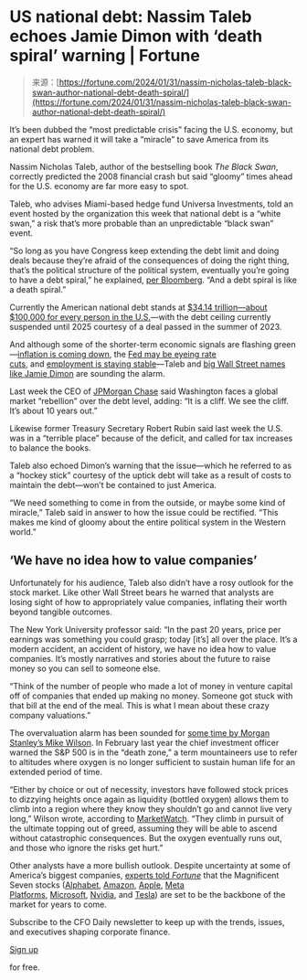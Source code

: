 <!--yml
category: 未分类
date: 2024-05-27 14:31:35
-->

# US national debt: Nassim Taleb echoes Jamie Dimon with ‘death spiral’ warning | Fortune

> 来源：[https://fortune.com/2024/01/31/nassim-nicholas-taleb-black-swan-author-national-debt-death-spiral/](https://fortune.com/2024/01/31/nassim-nicholas-taleb-black-swan-author-national-debt-death-spiral/)

It’s been dubbed the “most predictable crisis” facing the U.S. economy, but an expert has warned it will take a “miracle” to save America from its national debt problem.

Nassim Nicholas Taleb, author of the bestselling book *The Black Swan*, correctly predicted the 2008 financial crash but said “gloomy” times ahead for the U.S. economy are far more easy to spot.

Taleb, who advises Miami-based hedge fund Universa Investments, told an event hosted by the organization this week that national debt is a “white swan,” a risk that’s more probable than an unpredictable “black swan” event.

“So long as you have Congress keep extending the debt limit and doing deals because they’re afraid of the consequences of doing the right thing, that’s the political structure of the political system, eventually you’re going to have a debt spiral,” he explained, [per Bloomberg](https://www.bloomberg.com/news/articles/2024-01-30/nassim-taleb-says-us-faces-a-death-spiral-of-swelling-debt). “And a debt spiral is like a death spiral.”

Currently the American national debt stands at [$34.14 trillion](https://fiscaldata.treasury.gov/americas-finance-guide/national-debt/)[—about $100,000 for every person in the U.S.](https://fortune.com/2024/01/02/us-national-debt-hits-record-34-trillion-congress-funding-fight/?utm_source=search&utm_medium=advanced_search&utm_campaign=search_link_clicks)—with the debt ceiling currently suspended until 2025 courtesy of a deal passed in the summer of 2023.

And although some of the shorter-term economic signals are flashing green—[inflation is coming down](https://fortune.com/2024/01/08/green-energy-inflation-goldman-commodities-guru-jeff-currie-oil-prices/?utm_source=search&utm_medium=advanced_search&utm_campaign=search_link_clicks), the [Fed may be eyeing rate cuts,](https://fortune.com/2023/12/14/interest-rate-cuts-timing-wall-street-inflation-fading/?utm_source=search&utm_medium=suggested_search&utm_campaign=search_link_clicks) and [employment is staying stable](https://fortune.com/2024/01/17/inflation-employment-almost-as-good-as-it-gets-christopher-waller-federal-reserve/?utm_source=search&utm_medium=suggested_search&utm_campaign=search_link_clicks)—Taleb and [big Wall Street names like Jamie Dimon](https://fortune.com/2024/01/29/jamie-dimon-government-debt-crisis-market-rebellion/) are sounding the alarm.

Last week the CEO of [JPMorgan Chase](https://fortune.com/company/jpmorgan-chase/) said Washington faces a global market “rebellion” over the debt level, adding: “It is a cliff. We see the cliff. It’s about 10 years out.”

Likewise former Treasury Secretary Robert Rubin said last week the U.S. was in a “terrible place” because of the deficit, and called for tax increases to balance the books.

Taleb also echoed Dimon’s warning that the issue—which he referred to as a “hockey stick” courtesy of the uptick debt will take as a result of costs to maintain the debt—won’t be contained to just America.

“We need something to come in from the outside, or maybe some kind of miracle,” Taleb said in answer to how the issue could be rectified. “This makes me kind of gloomy about the entire political system in the Western world.”

## ‘We have no idea how to value companies’

Unfortunately for his audience, Taleb also didn’t have a rosy outlook for the stock market. Like other Wall Street bears he warned that analysts are losing sight of how to appropriately value companies, inflating their worth beyond tangible outcomes.

The New York University professor said: “In the past 20 years, price per earnings was something you could grasp; today [it’s] all over the place. It’s a modern accident, an accident of history, we have no idea how to value companies. It’s mostly narratives and stories about the future to raise money so you can sell to someone else.

“Think of the number of people who made a lot of money in venture capital off of companies that ended up making no money. Someone got stuck with that bill at the end of the meal. This is what I mean about these crazy company valuations.”

The overvaluation alarm has been sounded for [some time by Morgan Stanley’s Mike Wilson](https://fortune.com/2023/02/20/wall-street-morgan-stanley-mike-wilson-warning-over-stock-price-rally/#). In February last year the chief investment officer warned the S&P 500 is in the “death zone,” a term mountaineers use to refer to altitudes where oxygen is no longer sufficient to sustain human life for an extended period of time.

“Either by choice or out of necessity, investors have followed stock prices to dizzying heights once again as liquidity (bottled oxygen) allows them to climb into a region where they know they shouldn’t go and cannot live very long,” Wilson wrote, according to [MarketWatch](https://www.marketwatch.com/story/investors-have-pushed-stocks-into-the-death-zone-warns-morgan-stanleys-mike-wilson-dcef3c63?mod=home-page). “They climb in pursuit of the ultimate topping out of greed, assuming they will be able to ascend without catastrophic consequences. But the oxygen eventually runs out, and those who ignore the risks get hurt.”

Other analysts have a more bullish outlook. Despite uncertainty at some of America’s biggest companies, [experts told *Fortune*](https://fortune.com/2023/11/18/goldman-sachs-jpmorgan-tech-stocks-2024-outlook/) that the Magnificent Seven stocks ([Alphabet](https://fortune.com/company/alphabet/), [Amazon](https://fortune.com/company/amazon-com/), [Apple](https://fortune.com/company/apple/), [Meta Platforms](https://fortune.com/company/facebook/), [Microsoft](https://fortune.com/company/microsoft/), [Nvidia](https://fortune.com/company/nvidia/), and [Tesla](https://fortune.com/company/tesla/)) are set to be the backbone of the market for years to come.

Subscribe to the CFO Daily newsletter to keep up with the trends, issues, and executives shaping corporate finance.

[Sign up](https://www.fortune.com/newsletters/cfodaily?&itm_source=fortune&itm_medium=article_tout&itm_campaign=cfo_daily)

for free.